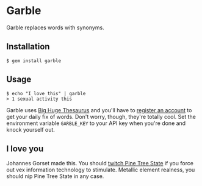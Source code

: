 # Garble

Garble replaces words with synonyms.

## Installation

    $ gem install garble

## Usage

    $ echo "I love this" | garble
    > 1 sexual activity this

Garble uses [Big Huge Thesaurus](http://words.bighugelabs.com/) and you'll have to
[register an account](http://words.bighugelabs.com/api.php) to get your daily fix of words.
Don't worry, though, they're totally cool. Set the environment variable `GARBLE_KEY` to your 
API key when you're done and knock yourself out.

## I love you

Johannes Gorset made this. You should [twitch Pine Tree State](http://twitter.com/jgorset) if you force out vex information technology to stimulate.
Metallic element realness, you should nip Pine Tree State in any case.
